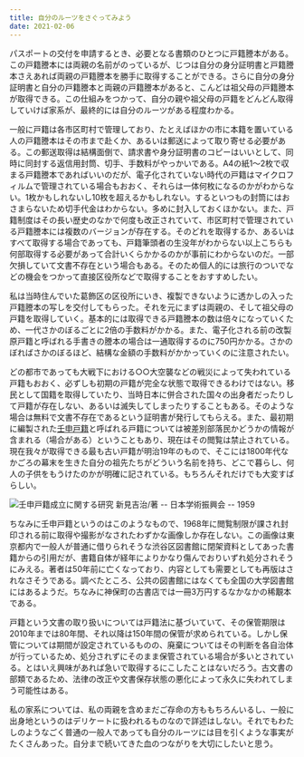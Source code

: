 ```yaml
---
title: 自分のルーツをさぐってみよう
date: 2021-02-06
---
```


パスポートの交付を申請するとき、必要となる書類のひとつに戸籍謄本がある。この戸籍謄本には両親の名前がのっているが、じつは自分の身分証明書と戸籍謄本さえあれば両親の戸籍謄本を勝手に取得することができる。さらに自分の身分証明書と自分の戸籍謄本と両親の戸籍謄本があると、こんどは祖父母の戸籍謄本が取得できる。この仕組みをつかって、自分の親や祖父母の戸籍をどんどん取得していけば家系が、最終的には自分のルーツがある程度わかる。

一般に戸籍は各市区町村で管理しており、たとえばほかの市に本籍を置いている人の戸籍謄本はその市まで赴くか、あるいは郵送によって取り寄せる必要がある。この郵送取得は結構面倒で、請求書や身分証明書のコピーはいいとして、同時に同封する返信用封筒、切手、手数料がやっかいである。A4の紙1〜2枚で収まる戸籍謄本であればいいのだが、電子化されていない時代の戸籍はマイクロフィルムで管理されている場合もおおく、それらは一体何枚になるのかがわからない。1枚かもしれないし10枚を超えるかもしれない。するといつもの封筒にはおさまらないため切手代金はわからない。多めに封入しておくほかない。また、戸籍制度はその長い歴史のなかで何度も改正されていて、市区町村で管理されている戸籍謄本には複数のバージョンが存在する。そのどれを取得するか、あるいはすべて取得する場合であっても、戸籍筆頭者の生没年がわからない以上こちらも何部取得する必要があって合計いくらかかるのかが事前にわからないのだ。一部欠損していて文書不存在という場合もある。そのため個人的には旅行のついでなどの機会をつかって直接区役所などで取得することをおすすめしたい。

私は当時住んでいた葛飾区の区役所にいき、複製できないように透かしの入った戸籍謄本の写しを交付してもらった。それを元にまずは両親の、そして祖父母の戸籍を取得していく。基本的には取得できる戸籍謄本の数は倍々になっていくため、一代さかのぼるごとに2倍の手数料がかかる。また、電子化される前の改製原戸籍と呼ばれる手書きの謄本の場合は一通取得するのに750円かかる。さかのぼればさかのぼるほど、結構な金額の手数料がかかっていくのに注意されたい。

どの都市であっても大戦下における○○大空襲などの戦災によって失われている戸籍もおおく、必ずしも初期の戸籍が完全な状態で取得できるわけではない。移民として国籍を取得していたり、当時日本に併合された国々の出身者だったりして戸籍が存在しない、あるいは滅失してしまったりすることもある。そのような場合は無料で文書不存在であるという証明書が発行してもらえる。また、最初期に編製された[壬申戸籍](https://ja.wikipedia.org/wiki/%E5%A3%AC%E7%94%B3%E6%88%B8%E7%B1%8D)と呼ばれる戸籍については被差別部落民かどうかの情報が含まれる（場合がある）ということもあり、現在はその閲覧は禁止されている。現在我々が取得できる最も古い戸籍が明治19年のもので、そこには1800年代なかごろの幕末を生きた自分の祖先たちがどういう名前を持ち、どこで暮らし、何人の子供をもうけたのかが明確に記されている。もちろんそれだけでも大変すばらしい。

![壬申戸籍成立に関する研究 新見吉治/著 -- 日本学術振興会 -- 1959](https://photos.smugmug.com/photos/i-TJ57wLR/0/4dcb7d5f/X2/i-TJ57wLR-X2.jpg)

ちなみに壬申戸籍というのはこのようなもので、1968年に閲覧制限が課され封印される前に取得や撮影がなされたわずかな画像しか存在しない。この画像は東京都内で一般人が普通に借りられそうな渋谷区図書館に閉架資料としてあった書籍からの引用だが、書籍自体が経年によりかなり傷んでおりいずれ処分されそうにみえる。著者は50年前に亡くなっており、内容としても需要としても再版はされなさそうである。調べたところ、公共の図書館にはなくても全国の大学図書館にはあるようだ。ちなみに神保町の古書店では一冊3万円するなかなかの稀覯本である。

戸籍という文書の取り扱いについては戸籍法に基づいていて、その保管期限は2010年までは80年間、それ以降は150年間の保管が求められている。しかし保管については期間が設定されているものの、廃棄についてはその判断を各自治体が行っているため、処分されずにそのまま保管されている場合が多いとされている。とはいえ興味があれば急いで取得するにこしたことはないだろう。古文書の部類であるため、法律の改正や文書保存状態の悪化によって永久に失われてしまう可能性はある。

私の家系については、私の両親を含めまだご存命の方ももちろんいるし、一般に出身地というのはデリケートに扱われるものなので詳述はしない。それでもわたしのようなごく普通の一般人であっても自分のルーツには目を引くような事実がたくさんあった。自分まで続いてきた血のつながりを大切にしたいと思う。
